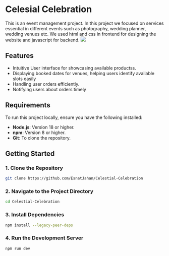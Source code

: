 # Celesial Celebration
This is an event management project. In this project we focused on services essential in different events such as photography, wedding planner, wedding venues etc. We used html and css in frontend for designing the website and javascript for backend. 
![](https://github.com/EsnatJahan/Celestial-Celebration/Celescialgitimage/image5.jpg)

## **Features**  
- Intuitive User interface for showcasing available productss.
- Displaying booked dates for venues, helping users identify available slots easily
- Handling user orders efficiently.
- Notifying users about orders timely

## **Requirements**  
To run this project locally, ensure you have the following installed:  
- **Node.js**: Version 18 or higher.  
- **npm**: Version 8 or higher.  
- **Git**: To clone the repository.  

## **Getting Started**  

### **1. Clone the Repository**  
```bash  
git clone https://github.com/EsnatJahan/Celestial-Celebration
```  
### **2. Navigate to the Project Directory**  
```bash  
cd Celestial-Celebration
```  
### **3. Install Dependencies**  
```bash  
npm install --legacy-peer-deps
```  
### **4. Run the Development Server**  
```bash  
npm run dev  
```  
